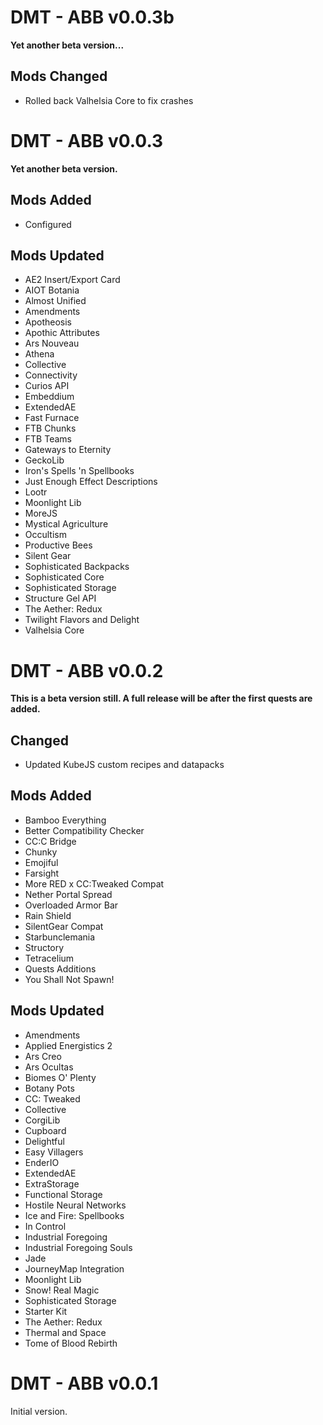 # DMT - ABB v0.0.3b
**Yet another beta version...**

## Mods Changed
 - Rolled back Valhelsia Core to fix crashes

# DMT - ABB v0.0.3
**Yet another beta version.**

## Mods Added
 - Configured

## Mods Updated
 - AE2 Insert/Export Card
 - AIOT Botania
 - Almost Unified
 - Amendments
 - Apotheosis
 - Apothic Attributes
 - Ars Nouveau
 - Athena
 - Collective
 - Connectivity
 - Curios API
 - Embeddium
 - ExtendedAE
 - Fast Furnace
 - FTB Chunks
 - FTB Teams
 - Gateways to Eternity
 - GeckoLib
 - Iron's Spells 'n Spellbooks
 - Just Enough Effect Descriptions
 - Lootr
 - Moonlight Lib
 - MoreJS
 - Mystical Agriculture
 - Occultism
 - Productive Bees
 - Silent Gear
 - Sophisticated Backpacks
 - Sophisticated Core
 - Sophisticated Storage
 - Structure Gel API
 - The Aether: Redux
 - Twilight Flavors and Delight
 - Valhelsia Core

# DMT - ABB v0.0.2
**This is a beta version still. A full release will be after the first quests are added.**

## Changed
 - Updated KubeJS custom recipes and datapacks

## Mods Added
 - Bamboo Everything
 - Better Compatibility Checker
 - CC:C Bridge
 - Chunky
 - Emojiful
 - Farsight
 - More RED x CC:Tweaked Compat
 - Nether Portal Spread
 - Overloaded Armor Bar
 - Rain Shield
 - SilentGear Compat
 - Starbunclemania
 - Structory
 - Tetracelium
 - Quests Additions
 - You Shall Not Spawn!

## Mods Updated
 - Amendments
 - Applied Energistics 2
 - Ars Creo
 - Ars Ocultas
 - Biomes O' Plenty
 - Botany Pots
 - CC: Tweaked
 - Collective
 - CorgiLib
 - Cupboard
 - Delightful
 - Easy Villagers
 - EnderIO
 - ExtendedAE
 - ExtraStorage
 - Functional Storage
 - Hostile Neural Networks
 - Ice and Fire: Spellbooks
 - In Control
 - Industrial Foregoing
 - Industrial Foregoing Souls
 - Jade
 - JourneyMap Integration
 - Moonlight Lib
 - Snow! Real Magic
 - Sophisticated Storage
 - Starter Kit
 - The Aether: Redux
 - Thermal and Space
 - Tome of Blood Rebirth

# DMT - ABB v0.0.1
Initial version.